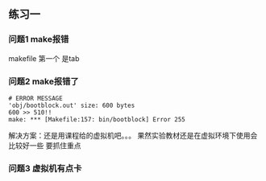 
## 练习一

### 问题1 make报错
makefile 第一个 是tab

### 问题2 make报错了
```
# ERROR MESSAGE
'obj/bootblock.out' size: 600 bytes
600 >> 510!!
make: *** [Makefile:157: bin/bootblock] Error 255
```
解决方案：还是用课程给的虚拟机吧。。。
果然实验教材还是在虚拟环境下使用会比较好一些
要抓住重点

### 问题3 虚拟机有点卡
